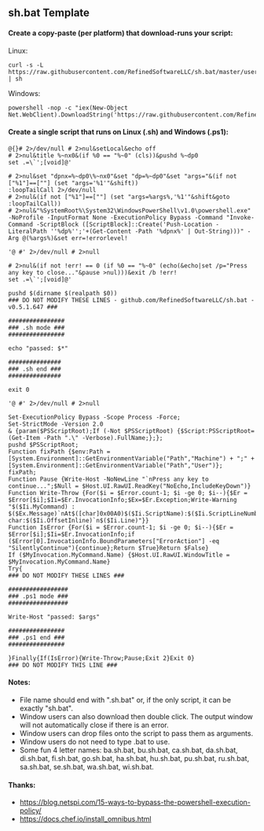 ## sh.bat Template

#### Create a copy-paste (per platform) that download-runs your script:

Linux:

    curl -s -L https://raw.githubusercontent.com/RefinedSoftwareLLC/sh.bat/master/user.sh.bat | sh

Windows:

    powershell -nop -c "iex(New-Object Net.WebClient).DownloadString('https://raw.githubusercontent.com/RefinedSoftwareLLC/sh.bat/master/user.sh.bat')"

#### Create a single script that runs on Linux (.sh) and Windows (.ps1):

    @{}# 2>/dev/null # 2>nul&setLocal&echo off
    # 2>nul&title %~nx0&(if %0 == "%~0" (cls))&pushd %~dp0
    set .=\`';[void]@'
    
    # 2>nul&set "dpnx=%~dp0\%~nx0"&set "dp=%~dp0"&set "args="&(if not ["%1"]==[""] (set "args='%1'"&shift))
    :loopTailCall 2>/dev/null
    # 2>nul&(if not ["%1"]==[""] (set "args=%args%,'%1'"&shift&goto :loopTailCall))
    # 2>nul&"%SystemRoot%\System32\WindowsPowerShell\v1.0\powershell.exe" -NoProfile -InputFormat None -ExecutionPolicy Bypass -Command "Invoke-Command -ScriptBlock ([ScriptBlock]::Create('Push-Location -LiteralPath ''%dp%'';'+(Get-Content -Path '%dpnx%' | Out-String)))" -Arg @(%args%)&set err=!errorlevel!
    
    '@ #' 2>/dev/null # 2>null
    
    # 2>nul&(if not !err! == 0 (if %0 == "%~0" (echo(&echo|set /p="Press any key to close..."&pause >nul)))&exit /b !err!
    set .=\`';[void]@'
    
    pushd $(dirname $(realpath $0))
    ### DO NOT MODIFY THESE LINES - github.com/RefinedSoftwareLLC/sh.bat - v0.5.1.647 ###
    
    ################
    ### .sh mode ###
    ################
    
    echo "passed: $*"
    
    ###############
    ### .sh end ###
    ###############
    
    exit 0
    
    '@ #' 2>/dev/null # 2>null
    
    Set-ExecutionPolicy Bypass -Scope Process -Force;
    Set-StrictMode -Version 2.0
    & {param($PSScriptRoot);If (-Not $PSScriptRoot) {$Script:PSScriptRoot=(Get-Item -Path ".\" -Verbose).FullName;};};
    pushd $PSScriptRoot;
    Function fixPath {$env:Path = [System.Environment]::GetEnvironmentVariable("Path","Machine") + ";" + [System.Environment]::GetEnvironmentVariable("Path","User")};
    fixPath;
    Function Pause {Write-Host -NoNewLine "`nPress any key to continue...";$Null = $Host.UI.RawUI.ReadKey("NoEcho,IncludeKeyDown")}
    Function Write-Throw {For($i = $Error.count-1; $i -ge 0; $i--){$Er = $Error[$i];$Ii=$Er.InvocationInfo;$Ex=$Er.Exception;Write-Warning "$($Ii.MyCommand) : $($Ex.Message)`nAt$([char]0x00A0)$($Ii.ScriptName):$($Ii.ScriptLineNumber) char:$($Ii.OffsetInline)`n$($Ii.Line)"}}
    Function IsError {For($i = $Error.count-1; $i -ge 0; $i--){$Er = $Error[$i];$Ii=$Er.InvocationInfo;if ($Error[0].InvocationInfo.BoundParameters["ErrorAction"] -eq "SilentlyContinue"){continue};Return $True}Return $False}
    If ($MyInvocation.MyCommand.Name) {$Host.UI.RawUI.WindowTitle = $MyInvocation.MyCommand.Name}
    Try{
    ### DO NOT MODIFY THESE LINES ###
    
    #################
    ### .ps1 mode ###
    #################
    
    Write-Host "passed: $args"
    
    ################
    ### .ps1 end ###
    ################
    
    }Finally{If(IsError){Write-Throw;Pause;Exit 2}Exit 0}
    ### DO NOT MODIFY THIS LINE ###

#### Notes:

- File name should end with ".sh.bat" or, if the only script, it can be exactly "sh.bat".
- Window users can also download then double click. The output window will not automatically close if there is an error.
- Window users can drop files onto the script to pass them as arguments.
- Window users do not need to type .bat to use.
- Some fun 4 letter names: ba.sh.bat, bu.sh.bat, ca.sh.bat, da.sh.bat, di.sh.bat, fi.sh.bat, go.sh.bat, ha.sh.bat, hu.sh.bat, pu.sh.bat, ru.sh.bat, sa.sh.bat, se.sh.bat, wa.sh.bat, wi.sh.bat.

#### Thanks:

- https://blog.netspi.com/15-ways-to-bypass-the-powershell-execution-policy/
- https://docs.chef.io/install_omnibus.html
